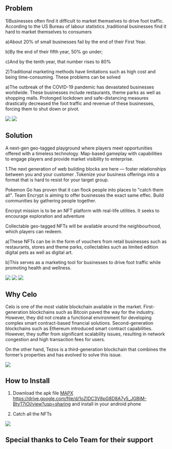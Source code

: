 ## Problem


1)Businesses often find it difficult to market themselves to drive foot traffic. According to the US Bureau of labour statistics ,traditional businesses find it hard to market themselves to consumers

a)About 20% of small businesses fail by the end of their First Year.

b)By the end of their fifth year, 50% go under;

c)And by the tenth year, that number rises to 80%

2)Traditional marketing methods have limitations such as high cost and being time-consuming. These problems can be solved

a)The outbreak of the COVID-19 pandemic has devastated businesses worldwide. These businesses include restaurants, theme parks as well as shopping malls. Prolonged lockdown and safe-distancing measures drastically decreased the foot traffic and revenue of these businesses, forcing them to shut down or pivot.



<img src='./screenshot/map.jpg' />

<img src='./screenshot/proto.jpg' />

## Solution

A next-gen geo-tagged playground where players meet opportunities offered with a timeless technology. Map-based gameplay with capabilities to engage players and provide market visibility to enterprise.

1.The next generation of web building blocks are here — foster relationships between you and your customer .Tokenize your business offerings into a format that is hard to resist for your target group.

Pokemon Go has proven that it can flock people into places to "catch them all". Team Encrypt is aiming to offer businesses the exact same effec. Build communities by gathering people together.

Encrpyt mission is to be an NFT platform with real-life utilities. It seeks to encourage exploration and adventure

Collectable geo-tagged NFTs will be available around the neighbourhood, which players can redeem.

a)These NFTs can be in the form of vouchers from retail businesses such as restaurants, stores and theme parks, collectables such as limited edition digital pets as well as digital art.

b)This serves as a marketing tool for businesses to drive foot traffic while promoting health and wellness.

<img src='./screenshot/location.png' />

<img src='./screenshot/voucher.png' />




<img src='./screenshot/celo1.jpg' />

## Why Celo

Celo is one of the most viable blockchain available in the market. First-generation blockchains such as Bitcoin paved the way for the industry. However, they did not create a functional environment for developing complex smart contract-based financial solutions. Second-generation blockchains such as Ethereum introduced smart contract capabilities. However, they suffer from significant scalability issues, resulting in network congestion and high transaction fees for users.

On the other hand, Tezos is a third-generation blockchain that combines the former’s properties and has evolved to solve this issue.






<img src='./screenshot/cart.png' />


## How to Install 
1) Download the apk file [MAPX](https://drive.google.com/file/d/1oZIDC3V8pG8D8A7y5_JGBiM-BtyT7iOl/view?usp=sharing) https://drive.google.com/file/d/1oZIDC3V8pG8D8A7y5_JGBiM-BtyT7iOl/view?usp=sharing and install in your android phone 

2) Catch all the NFTs

<img src='./screenshot/proto1.jpg' />

## Special thanks to Celo Team for their support 
